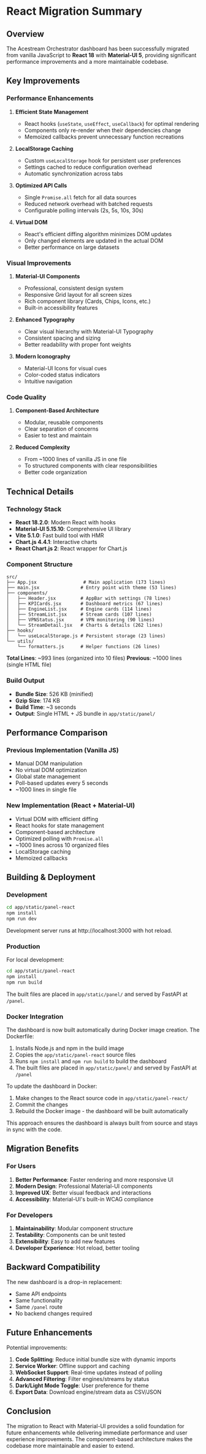 # React Migration Summary

## Overview

The Acestream Orchestrator dashboard has been successfully migrated from vanilla JavaScript to **React 18** with **Material-UI 5**, providing significant performance improvements and a more maintainable codebase.

## Key Improvements

### Performance Enhancements

1. **Efficient State Management**
   - React hooks (`useState`, `useEffect`, `useCallback`) for optimal rendering
   - Components only re-render when their dependencies change
   - Memoized callbacks prevent unnecessary function recreations

2. **LocalStorage Caching**
   - Custom `useLocalStorage` hook for persistent user preferences
   - Settings cached to reduce configuration overhead
   - Automatic synchronization across tabs

3. **Optimized API Calls**
   - Single `Promise.all` fetch for all data sources
   - Reduced network overhead with batched requests
   - Configurable polling intervals (2s, 5s, 10s, 30s)

4. **Virtual DOM**
   - React's efficient diffing algorithm minimizes DOM updates
   - Only changed elements are updated in the actual DOM
   - Better performance on large datasets

### Visual Improvements

1. **Material-UI Components**
   - Professional, consistent design system
   - Responsive Grid layout for all screen sizes
   - Rich component library (Cards, Chips, Icons, etc.)
   - Built-in accessibility features

2. **Enhanced Typography**
   - Clear visual hierarchy with Material-UI Typography
   - Consistent spacing and sizing
   - Better readability with proper font weights

3. **Modern Iconography**
   - Material-UI Icons for visual cues
   - Color-coded status indicators
   - Intuitive navigation

### Code Quality

1. **Component-Based Architecture**
   - Modular, reusable components
   - Clear separation of concerns
   - Easier to test and maintain

2. **Reduced Complexity**
   - From ~1000 lines of vanilla JS in one file
   - To structured components with clear responsibilities
   - Better code organization

## Technical Details

### Technology Stack

- **React 18.2.0**: Modern React with hooks
- **Material-UI 5.15.10**: Comprehensive UI library
- **Vite 5.1.0**: Fast build tool with HMR
- **Chart.js 4.4.1**: Interactive charts
- **React Chart.js 2**: React wrapper for Chart.js

### Component Structure

```
src/
├── App.jsx                 # Main application (173 lines)
├── main.jsx               # Entry point with theme (53 lines)
├── components/
│   ├── Header.jsx         # AppBar with settings (78 lines)
│   ├── KPICards.jsx       # Dashboard metrics (67 lines)
│   ├── EngineList.jsx     # Engine cards (114 lines)
│   ├── StreamList.jsx     # Stream cards (107 lines)
│   ├── VPNStatus.jsx      # VPN monitoring (90 lines)
│   └── StreamDetail.jsx   # Charts & details (262 lines)
├── hooks/
│   └── useLocalStorage.js # Persistent storage (23 lines)
└── utils/
    └── formatters.js      # Helper functions (26 lines)
```

**Total Lines**: ~993 lines (organized into 10 files)
**Previous**: ~1000 lines (single HTML file)

### Build Output

- **Bundle Size**: 526 KB (minified)
- **Gzip Size**: 174 KB
- **Build Time**: ~3 seconds
- **Output**: Single HTML + JS bundle in `app/static/panel/`

## Performance Comparison

### Previous Implementation (Vanilla JS)

- Manual DOM manipulation
- No virtual DOM optimization
- Global state management
- Poll-based updates every 5 seconds
- ~1000 lines in single file

### New Implementation (React + Material-UI)

- Virtual DOM with efficient diffing
- React hooks for state management
- Component-based architecture
- Optimized polling with `Promise.all`
- ~1000 lines across 10 organized files
- LocalStorage caching
- Memoized callbacks

## Building & Deployment

### Development

```bash
cd app/static/panel-react
npm install
npm run dev
```

Development server runs at http://localhost:3000 with hot reload.

### Production

For local development:

```bash
cd app/static/panel-react
npm install
npm run build
```

The built files are placed in `app/static/panel/` and served by FastAPI at `/panel`.

### Docker Integration

The dashboard is now built automatically during Docker image creation. The Dockerfile:
1. Installs Node.js and npm in the build image
2. Copies the `app/static/panel-react` source files
3. Runs `npm install` and `npm run build` to build the dashboard
4. The built files are placed in `app/static/panel/` and served by FastAPI at `/panel`

To update the dashboard in Docker:
1. Make changes to the React source code in `app/static/panel-react/`
2. Commit the changes
3. Rebuild the Docker image - the dashboard will be built automatically

This approach ensures the dashboard is always built from source and stays in sync with the code.

## Migration Benefits

### For Users

1. **Better Performance**: Faster rendering and more responsive UI
2. **Modern Design**: Professional Material-UI components
3. **Improved UX**: Better visual feedback and interactions
4. **Accessibility**: Material-UI's built-in WCAG compliance

### For Developers

1. **Maintainability**: Modular component structure
2. **Testability**: Components can be unit tested
3. **Extensibility**: Easy to add new features
4. **Developer Experience**: Hot reload, better tooling

## Backward Compatibility

The new dashboard is a drop-in replacement:

- Same API endpoints
- Same functionality
- Same `/panel` route
- No backend changes required

## Future Enhancements

Potential improvements:

1. **Code Splitting**: Reduce initial bundle size with dynamic imports
2. **Service Worker**: Offline support and caching
3. **WebSocket Support**: Real-time updates instead of polling
4. **Advanced Filtering**: Filter engines/streams by status
5. **Dark/Light Mode Toggle**: User preference for theme
6. **Export Data**: Download engine/stream data as CSV/JSON

## Conclusion

The migration to React with Material-UI provides a solid foundation for future enhancements while delivering immediate performance and user experience improvements. The component-based architecture makes the codebase more maintainable and easier to extend.
